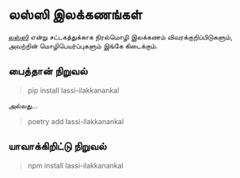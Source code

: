 # லஸ்ஸி இலக்கணங்கள்
[லஸ்ஸி](https://lassi-pakkam.herokuapp.com/) என்று சட்டகத்துக்காக நிரல்மொழி இலக்கணம் விவரக்குறிப்பிடுகளும், அவற்றின் மொழிபெயர்ப்புகளும் இங்கே கிடைக்கும்.

## பைத்தான் நிறுவல்
> pip install lassi-ilakkanankal

அல்லது...
> poetry add lassi-ilakkanankal

## யாவாக்கிறிட்டு நிறுவல்
> npm install lassi-ilakkanankal


